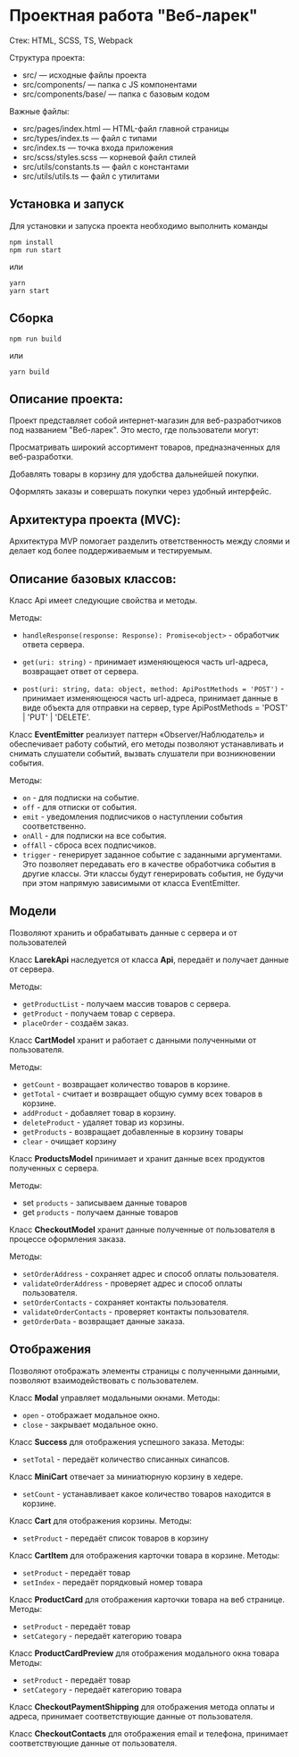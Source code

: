 # Проектная работа "Веб-ларек"

Стек: HTML, SCSS, TS, Webpack

Структура проекта:

- src/ — исходные файлы проекта
- src/components/ — папка с JS компонентами
- src/components/base/ — папка с базовым кодом

Важные файлы:

- src/pages/index.html — HTML-файл главной страницы
- src/types/index.ts — файл с типами
- src/index.ts — точка входа приложения
- src/scss/styles.scss — корневой файл стилей
- src/utils/constants.ts — файл с константами
- src/utils/utils.ts — файл с утилитами

## Установка и запуск

Для установки и запуска проекта необходимо выполнить команды

```
npm install
npm run start
```

или

```
yarn
yarn start
```

## Сборка

```
npm run build
```

или

```
yarn build
```

## Описание проекта:

Проект представляет собой интернет-магазин для веб-разработчиков под названием "Веб-ларек". Это место, где пользователи
могут:

Просматривать широкий ассортимент товаров, предназначенных для веб-разработки.

Добавлять товары в корзину для удобства дальнейшей покупки.

Оформлять заказы и совершать покупки через удобный интерфейс.

## Архитектура проекта (MVC):

Архитектура MVP помогает разделить ответственность между слоями и делает код более поддерживаемым и тестируемым.

## Описание базовых классов:

Класс Api имеет следующие свойства и методы.

Методы:

- `handleResponse(response: Response): Promise<object>` - обработчик ответа сервера.

- `get(uri: string)` - принимает изменяющеюся часть url-адреса, возвращает ответ от сервера.

- `post(uri: string, data: object, method: ApiPostMethods = 'POST')` - принимает изменяющеюся часть url-адреса,
  принимает данные в виде объекта для отправки на сервер, type ApiPostMethods = 'POST' | 'PUT' | 'DELETE'.

Класс **EventEmitter** реализует паттерн «Observer/Наблюдатель» и обеспечивает работу событий, его методы позволяют
устанавливать и снимать слушатели событий, вызвать слушатели при возникновении события.

Методы:

- `on` - для подписки на событие.
- `off` - для отписки от события.
- `emit` - уведомления подписчиков о наступлении события соответственно.
- `onAll` - для подписки на все события.
- `offAll` - сброса всех подписчиков.
- `trigger` - генерирует заданное событие с заданными аргументами. Это позволяет передавать его в качестве обработчика
  события в другие классы. Эти классы будут генерировать события, не будучи при этом напрямую зависимыми от класса
  EventEmitter.

## Модели

Позволяют хранить и обрабатывать данные с сервера и от пользователей

Класс **LarekApi** наследуется от класса **Api**, передаёт и получает данные от сервера.

Методы:

- `getProductList` - получаем массив товаров с сервера.
- `getProduct` - получаем товар с сервера.
- `placeOrder` - создаём заказ.

Класс **CartModel** хранит и работает с данными полученными от пользователя.

Методы:

- `getCount` - возвращает количество товаров в корзине.
- `getTotal` - считает и возвращает общую сумму всех товаров в корзине.
- `addProduct` - добавляет товар в корзину.
- `deleteProduct` - удаляет товар из корзины.
- `getProducts` - возвращает добавленные в корзину товары
- `clear` - очищает корзину

Класс **ProductsModel** принимает и хранит данные всех продуктов полученных с сервера.

Методы:

- set `products` - записываем данные товаров
- get `products` - получаем данные товаров

Класс **CheckoutModel** хранит данные полученные от пользователя в процессе оформления заказа.

Методы:

- `setOrderAddress` - сохраняет адрес и способ оплаты пользователя.
- `validateOrderAddress` - проверяет адрес и способ оплаты пользователя.
- `setOrderContacts` - сохраняет контакты пользователя.
- `validateOrderContacts` - проверяет контакты пользователя.
- `getOrderData` - возвращает данные заказа.

## Отображения

Позволяют отображать элементы страницы с полученными данными, позволяют взаимодействовать с пользователем.

Класс **Modal** управляет модальными окнами.
Методы:
- `open` - отображает модальное окно.
- `close` - закрывает модальное окно.

Класс **Success** для отображения успешного заказа.
Методы:
- `setTotal` - передаёт количество списанных синапсов.

Класс **MiniCart** отвечает за миниатюрную корзину в хедере.
- `setCount` - устанавливает какое количество товаров находится в корзине.

Класс **Cart** для отображения корзины.
Методы:
- `setProduct` - передаёт список товаров в корзину

Класс **CartItem** для отображения карточки товара в корзине.
Методы:
- `setProduct` - передаёт товар
- `setIndex` - передаёт порядковый номер товара

Класс **ProductCard** для отображения карточки товара на веб странице.
Методы:
- `setProduct` - передаёт товар
- `setCategory` - передаёт категорию товара

Класс **ProductCardPreview** для отображения модального окна товара
Методы:
- `setProduct` - передаёт товар
- `setCategory` - передаёт категорию товара

Класс **CheckoutPaymentShipping** для отображения метода оплаты и адреса, принимает соответствующие данные от пользователя.

Класс **CheckoutContacts** для отображения email и телефона, принимает соответствующие данные от пользователя.